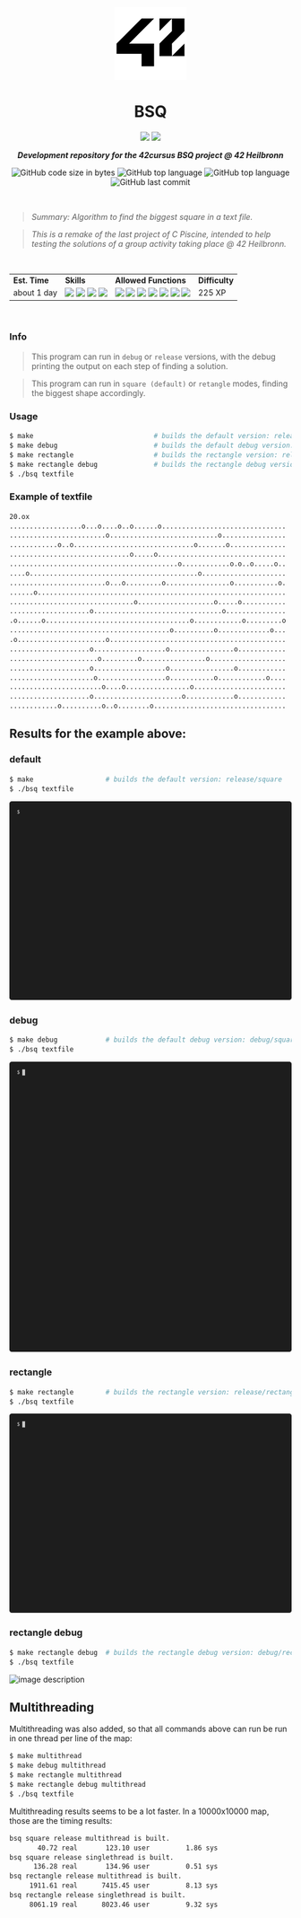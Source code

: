 <p align="center">
	<img width="130px;" src="https://raw.githubusercontent.com/iwillenshofer/resources/main/images/42_logo_black.svg" align="center" alt="42" />
	<h1 align="center">BSQ</h1>
</p>
<p align="center">
	<img src="https://img.shields.io/badge/Linux-FCC624?style=for-the-badge&logo=linux&logoColor=black">
	<img src="https://img.shields.io/badge/mac%20os-000000?style=for-the-badge&logo=apple&logoColor=white">
</p>

<p align="center">
	<b><i>Development repository for the 42cursus BSQ project @ 42 Heilbronn</i></b><br>
</p>

<p align="center">
	<img alt="GitHub code size in bytes" src="https://img.shields.io/github/languages/code-size/iwillenshofer/bsq?color=blueviolet" />
	<img alt="GitHub top language" src="https://img.shields.io/github/languages/top/iwillenshofer/bsq?color=blue" />
	<img alt="GitHub top language" src="https://img.shields.io/github/commit-activity/t/iwillenshofer/bsq?color=brightgreen" />
	<img alt="GitHub last commit" src="https://img.shields.io/github/last-commit/iwillenshofer/bsq?color=brightgreen" />
</p>
<br>

> _Summary: Algorithm to find the biggest square in a text file._

> _This is a remake of the last project of C Piscine, intended to help testing the solutions of a group activity taking place @ 42 Heilbronn._

<br>

<p align="center">
	<table>
		<tr>
			<td><b>Est. Time</b></td>
			<td><b>Skills</b></td>
			<td><b>Allowed Functions</b></td>
			<td><b>Difficulty</b></td>
		</tr>
		<tr>
			<td valign="top">about 1 day</td>
			<td valign="top">
			<img src="https://img.shields.io/badge/Unix-555">
			<img src="https://img.shields.io/badge/Group & interpersonal-555">
			<img src="https://img.shields.io/badge/Rigor-555">
			<img src="https://img.shields.io/badge/Algorithms & AI-555">
			</td>
			<td valign="top">
			<img src="https://img.shields.io/badge/exit()-lightgrey">
			<img src="https://img.shields.io/badge/open()-lightgrey">
			<img src="https://img.shields.io/badge/close()-lightgrey">
			<img src="https://img.shields.io/badge/write()-lightgrey">
			<img src="https://img.shields.io/badge/read()-lightgrey">
			<img src="https://img.shields.io/badge/malloc()-lightgrey">
			<img src="https://img.shields.io/badge/free()-lightgrey">
			</td>
			<td valign="top"> 225 XP</td>
		</tr>
	</table>
</p>

<br>

### Info
> This program can run in `debug` or `release` versions, with the debug printing the output on each step of finding a solution.

> This program can run in `square (default)` or `retangle` modes, finding the biggest shape accordingly.

### Usage
```bash
$ make								# builds the default version: release/square
$ make debug						# builds the default debug version: debug/square
$ make rectangle					# builds the rectangle version: release/rectangle
$ make rectangle debug				# builds the rectangle debug version: debug/rectangle
$ ./bsq textfile
```

### Example of textfile
```bash
20.ox
..................o...o....o..o......o...............................
........................o...........................o................
............o..o..............................o.......o..............
..............................o.....o................................
..........................................o............o.o..o.....o..
....o..........................................o.....................
........................o...o.........o................o...........o.
......o..............................................................
...............................o...................o.....o...........
....................o................................o...............
.o......o....................................o............o.........o
........................................o..........o.............o...
.o......................o............................................
....................o..................o................o............
......................o.........o................o...................
....................o..................o................o............
.....................o.................o...........o............o....
.......................o....o................o.......................
....................o......................o............o............
............o..........o..o........o.................................
```

## Results for the example above:

### default

```bash
$ make					# builds the default version: release/square
$ ./bsq textfile
```

![image description](.resources/a1.gif)

### debug

```bash
$ make debug			# builds the default debug version: debug/square
$ ./bsq textfile
```

![image description](.resources/a2.gif)

### rectangle

```bash
$ make rectangle		# builds the rectangle version: release/rectangle
$ ./bsq textfile
```

![image description](.resources/a3.gif)

### rectangle debug

```bash
$ make rectangle debug	# builds the rectangle debug version: debug/rectangle
$ ./bsq textfile
```

![image description](.resources/a4.gif)

## Multithreading

Multithreading was also added, so that all commands above can run be run in one thread per line of the map:
```bash
$ make multithread
$ make debug multithread
$ make rectangle multithread
$ make rectangle debug multithread
$ ./bsq textfile
```

Multithreading results seems to be a lot faster. In a 10000x10000 map, those are the timing results:
```bash
bsq square release multithread is built. 
       40.72 real       123.10 user         1.86 sys
bsq square release singlethread is built. 
      136.28 real       134.96 user         0.51 sys
bsq rectangle release multithread is built. 
     1911.61 real      7415.45 user         8.13 sys
bsq rectangle release singlethread is built. 
     8061.19 real      8023.46 user         9.32 sys
````

